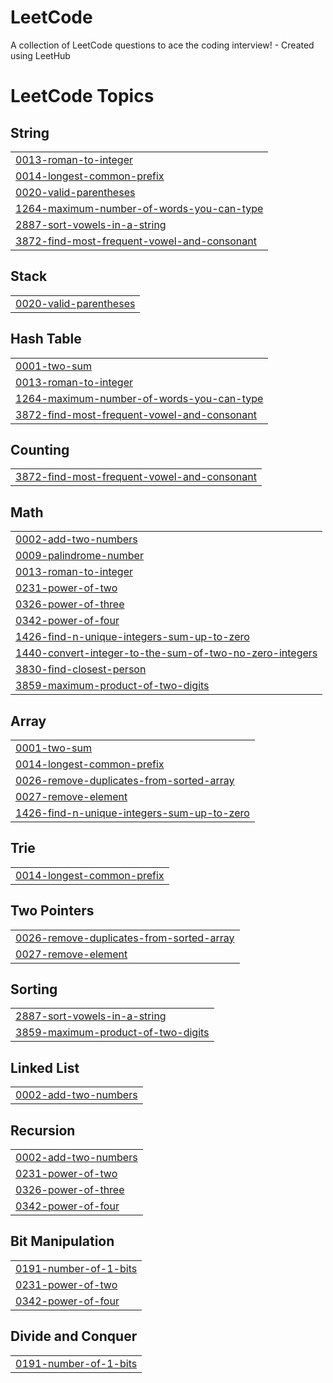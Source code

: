# LeetCode
A collection of LeetCode questions to ace the coding interview! - Created using LeetHub

<!---LeetCode Topics Start-->
# LeetCode Topics
## String
|  |
| ------- |
| [0013-roman-to-integer](https://github.com/Pushkar-Kulkarni-00/LeetCode/tree/master/0013-roman-to-integer) |
| [0014-longest-common-prefix](https://github.com/Pushkar-Kulkarni-00/LeetCode/tree/master/0014-longest-common-prefix) |
| [0020-valid-parentheses](https://github.com/Pushkar-Kulkarni-00/LeetCode/tree/master/0020-valid-parentheses) |
| [1264-maximum-number-of-words-you-can-type](https://github.com/Pushkar-Kulkarni-00/LeetCode/tree/master/1264-maximum-number-of-words-you-can-type) |
| [2887-sort-vowels-in-a-string](https://github.com/Pushkar-Kulkarni-00/LeetCode/tree/master/2887-sort-vowels-in-a-string) |
| [3872-find-most-frequent-vowel-and-consonant](https://github.com/Pushkar-Kulkarni-00/LeetCode/tree/master/3872-find-most-frequent-vowel-and-consonant) |
## Stack
|  |
| ------- |
| [0020-valid-parentheses](https://github.com/Pushkar-Kulkarni-00/LeetCode/tree/master/0020-valid-parentheses) |
## Hash Table
|  |
| ------- |
| [0001-two-sum](https://github.com/Pushkar-Kulkarni-00/LeetCode/tree/master/0001-two-sum) |
| [0013-roman-to-integer](https://github.com/Pushkar-Kulkarni-00/LeetCode/tree/master/0013-roman-to-integer) |
| [1264-maximum-number-of-words-you-can-type](https://github.com/Pushkar-Kulkarni-00/LeetCode/tree/master/1264-maximum-number-of-words-you-can-type) |
| [3872-find-most-frequent-vowel-and-consonant](https://github.com/Pushkar-Kulkarni-00/LeetCode/tree/master/3872-find-most-frequent-vowel-and-consonant) |
## Counting
|  |
| ------- |
| [3872-find-most-frequent-vowel-and-consonant](https://github.com/Pushkar-Kulkarni-00/LeetCode/tree/master/3872-find-most-frequent-vowel-and-consonant) |
## Math
|  |
| ------- |
| [0002-add-two-numbers](https://github.com/Pushkar-Kulkarni-00/LeetCode/tree/master/0002-add-two-numbers) |
| [0009-palindrome-number](https://github.com/Pushkar-Kulkarni-00/LeetCode/tree/master/0009-palindrome-number) |
| [0013-roman-to-integer](https://github.com/Pushkar-Kulkarni-00/LeetCode/tree/master/0013-roman-to-integer) |
| [0231-power-of-two](https://github.com/Pushkar-Kulkarni-00/LeetCode/tree/master/0231-power-of-two) |
| [0326-power-of-three](https://github.com/Pushkar-Kulkarni-00/LeetCode/tree/master/0326-power-of-three) |
| [0342-power-of-four](https://github.com/Pushkar-Kulkarni-00/LeetCode/tree/master/0342-power-of-four) |
| [1426-find-n-unique-integers-sum-up-to-zero](https://github.com/Pushkar-Kulkarni-00/LeetCode/tree/master/1426-find-n-unique-integers-sum-up-to-zero) |
| [1440-convert-integer-to-the-sum-of-two-no-zero-integers](https://github.com/Pushkar-Kulkarni-00/LeetCode/tree/master/1440-convert-integer-to-the-sum-of-two-no-zero-integers) |
| [3830-find-closest-person](https://github.com/Pushkar-Kulkarni-00/LeetCode/tree/master/3830-find-closest-person) |
| [3859-maximum-product-of-two-digits](https://github.com/Pushkar-Kulkarni-00/LeetCode/tree/master/3859-maximum-product-of-two-digits) |
## Array
|  |
| ------- |
| [0001-two-sum](https://github.com/Pushkar-Kulkarni-00/LeetCode/tree/master/0001-two-sum) |
| [0014-longest-common-prefix](https://github.com/Pushkar-Kulkarni-00/LeetCode/tree/master/0014-longest-common-prefix) |
| [0026-remove-duplicates-from-sorted-array](https://github.com/Pushkar-Kulkarni-00/LeetCode/tree/master/0026-remove-duplicates-from-sorted-array) |
| [0027-remove-element](https://github.com/Pushkar-Kulkarni-00/LeetCode/tree/master/0027-remove-element) |
| [1426-find-n-unique-integers-sum-up-to-zero](https://github.com/Pushkar-Kulkarni-00/LeetCode/tree/master/1426-find-n-unique-integers-sum-up-to-zero) |
## Trie
|  |
| ------- |
| [0014-longest-common-prefix](https://github.com/Pushkar-Kulkarni-00/LeetCode/tree/master/0014-longest-common-prefix) |
## Two Pointers
|  |
| ------- |
| [0026-remove-duplicates-from-sorted-array](https://github.com/Pushkar-Kulkarni-00/LeetCode/tree/master/0026-remove-duplicates-from-sorted-array) |
| [0027-remove-element](https://github.com/Pushkar-Kulkarni-00/LeetCode/tree/master/0027-remove-element) |
## Sorting
|  |
| ------- |
| [2887-sort-vowels-in-a-string](https://github.com/Pushkar-Kulkarni-00/LeetCode/tree/master/2887-sort-vowels-in-a-string) |
| [3859-maximum-product-of-two-digits](https://github.com/Pushkar-Kulkarni-00/LeetCode/tree/master/3859-maximum-product-of-two-digits) |
## Linked List
|  |
| ------- |
| [0002-add-two-numbers](https://github.com/Pushkar-Kulkarni-00/LeetCode/tree/master/0002-add-two-numbers) |
## Recursion
|  |
| ------- |
| [0002-add-two-numbers](https://github.com/Pushkar-Kulkarni-00/LeetCode/tree/master/0002-add-two-numbers) |
| [0231-power-of-two](https://github.com/Pushkar-Kulkarni-00/LeetCode/tree/master/0231-power-of-two) |
| [0326-power-of-three](https://github.com/Pushkar-Kulkarni-00/LeetCode/tree/master/0326-power-of-three) |
| [0342-power-of-four](https://github.com/Pushkar-Kulkarni-00/LeetCode/tree/master/0342-power-of-four) |
## Bit Manipulation
|  |
| ------- |
| [0191-number-of-1-bits](https://github.com/Pushkar-Kulkarni-00/LeetCode/tree/master/0191-number-of-1-bits) |
| [0231-power-of-two](https://github.com/Pushkar-Kulkarni-00/LeetCode/tree/master/0231-power-of-two) |
| [0342-power-of-four](https://github.com/Pushkar-Kulkarni-00/LeetCode/tree/master/0342-power-of-four) |
## Divide and Conquer
|  |
| ------- |
| [0191-number-of-1-bits](https://github.com/Pushkar-Kulkarni-00/LeetCode/tree/master/0191-number-of-1-bits) |
<!---LeetCode Topics End-->
